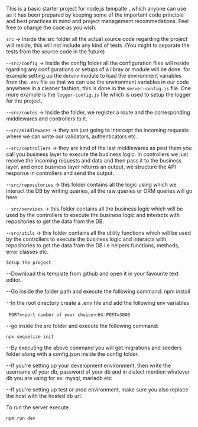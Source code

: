 This is a basic starter project for node.js tempalte , which anyone can use as it has been prepared by keeping some of the important code principle and best practices in mind and project management recommedations. Feel free to change the code as you wish.


`src` -> Inside the src folder all the actual source code regarding the project will reside, this will not include any kind of tests .(You might to separate the tests from the source code in the future)

--`src/config` -> Inside the config folder all the configuration files will reside rgarding any configurations or setups of a libray or module will be done. for example setting up the `dotenv` module to load the environment variables from the `.env` file so that we can use the environment variables in our code anywhere in a cleaner fashion, this is done in the `server-config.js` file. One more example is the `logger-config.js` file which is used to setup the logger for the project.

--`src/routes` -> Inside the folder, we register a route and the corresponding middlewares and controllers to it.

--`src/middlewares` -> they are just going to intercept the incoming requests where we can write our validators, authenticators etc..

--`src/controllers` -> they are kind of the last middlewares as post them you call you business layer to execute the budiness logic. In controllers we just receive the incoming requests and data and then pass it to the business layer, and once business layer returns an output, we structure the API response in controllers and send the output.

--`src/repositories` ->  this folder contains all the logic using which we interact the DB by writing queries, all the raw queries or ORM queries will go here

--`src/services` -> this folder contains all the business logic which will be used by the controllers to execute the business logic and interacts with repositories to get the data from the DB.

--`src/utils` -> this folder contains all the utility functions which will be used by the controllers to execute the business logic and interacts with repositories to get the data from the DB i.e helpers functions, methods, error classes etc.





`Setup the project`

--Download this template from github and open it in your favourite text editor.

--Go inside the folder path and execute the following command:
npm install

--In the root directory create a .env file and add the following env variables

   ` PORT=<port number of your choice>`
ex:   `PORT=3000`


--go inside the src folder and execute the following command:

 `npx sequelize init`


--By executing the above command you will get migrations and seeders folder along with a config.json inside the config folder.

--If you're setting up your development environment, then write the username of your db, password of your db and in dialect mention whatever db you are using for ex: mysql, mariadb etc

--If you're setting up test or prod environment, make sure you also replace the host with the hosted db url.

To run the server execute

`npm run dev`
 